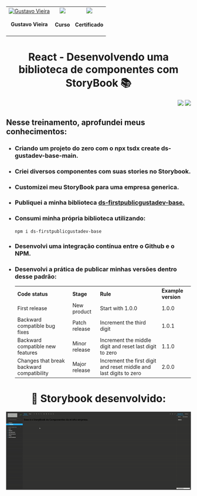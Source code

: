 <div align="center">
  <table>
    <tr>
      <td style="text-align: center;">
        <!-- Link para o GitHub -->
        <a href="https://github.com/GustavoVieiraa">
          <img loading="lazy" src="https://avatars.githubusercontent.com/u/98718305?v=4" width="115" alt="Gustavo Vieira"><br>
        </a>
        <h4>Gustavo Vieira</h4>
      </td>
      <td align="center">
        <!-- Link para o Certificado -->
        <a href="https://cursos.alura.com.br/certificate/gustavo-vieira17/react-desenvolvendo-biblioteca-componentes?lang=pt_BR">
          <img loading="lazy" width="128px" src="https://www.alura.com.br/assets/api/cursos/react-desenvolvendo-biblioteca-componentes.svg" />
        </a>
        <h4>Curso</h4>
      </td>
      <td align="center">
        <!-- Link para o Certificado -->
        <a href="https://cursos.alura.com.br/certificate/gustavo-vieira17/react-desenvolvendo-biblioteca-componentes?lang=pt_BR">
          <img loading="lazy" width="128px" src="https://static.vecteezy.com/system/resources/previews/028/293/920/original/trophy-icon-3d-rendering-illustration-png.png" />
        </a>
        <h4>Certificado</h4>
      </td>
    </tr>
  </table>

  <h1>React - Desenvolvendo uma biblioteca de componentes com StoryBook 📚</h1>
</div>
<p align="right">
  <img loading="lazy" src="https://img.shields.io/badge/CARGA_HORARIA-8_HORAS-blue?style=for-the-badge"/>
  <img loading="lazy" src="http://img.shields.io/static/v1?label=STATUS&message=FINALIZADO!&color=YELLOW&style=for-the-badge"/>
</p>
<div>
  <h2> Nesse treinamento, aprofundei meus conhecimentos:  </h2>
  <ul>
    <li><h3>Criando um projeto do zero com o npx tsdx create ds-gustadev-base-main.</h3></li>
    <li><h3>Criei diversos componentes com suas stories no Storybook.</h3></li>
    <li><h3>Customizei meu StoryBook para uma empresa generica.</h3></li>
    <li><h3>Publiquei a minha biblioteca <a href="https://www.npmjs.com/package/ds-firstpublicgustadev-base">ds-firstpublicgustadev-base.</a></h3></li>
    <li>
      <h3>Consumi minha própria biblioteca utilizando:</h3>
      <pre><code>npm i ds-firstpublicgustadev-base</code></pre>
    </li>
    <li><h3>Desenvolvi uma integração contínua entre o Github e o NPM.</h3></li>
    <li><h3>Desenvolvi a prática de publicar minhas versões dentro desse padrão: </h3>
      <table>
        <tr>
          <th>Code status</th>
          <th>Stage</th>
          <th>Rule</th>
          <th>Example version</th>
        </tr>
        <tr>
          <td>First release</td>
          <td>New product</td>
          <td>Start with 1.0.0</td>
          <td>1.0.0</td>
        </tr>
        <tr>
          <td>Backward compatible bug fixes</td>
          <td>Patch release</td>
          <td>Increment the third digit</td>
          <td>1.0.1</td>
        </tr>
        <tr>
          <td>Backward compatible new features</td>
          <td>Minor release</td>
          <td>Increment the middle digit and reset last digit to zero</td>
          <td>1.1.0</td>
        </tr>
        <tr>
          <td>Changes that break backward compatibility</td>
          <td>Major release</td>
          <td>Increment the first digit and reset middle and last digits to zero</td>
          <td>2.0.0</td>
        </tr>
      </table>
    </li>
  </ul>
</div>
<div align="center">
  <h1>📼 Storybook desenvolvido:</h1>
  <img src="https://raw.githubusercontent.com/GustavoVieiraa/React-Desenvolvendo-uma-biblioteca-de-componentes/refs/heads/main/src/video/Empresa-DefaultStorybook.gif">
</div>
